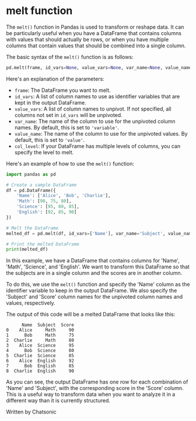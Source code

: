 # melt function

The `melt()` function in Pandas is used to transform or reshape data. It can be particularly useful when you have a DataFrame that contains columns with values that should actually be rows, or when you have multiple columns that contain values that should be combined into a single column.

The basic syntax of the `melt()` function is as follows:

```python
pd.melt(frame, id_vars=None, value_vars=None, var_name=None, value_name='value', col_level=None)
```

Here's an explanation of the parameters:

- `frame`: The DataFrame you want to melt.
- `id_vars`: A list of column names to use as identifier variables that are kept in the output DataFrame.
- `value_vars`: A list of column names to unpivot. If not specified, all columns not set in `id_vars` will be unpivoted.
- `var_name`: The name of the column to use for the unpivoted column names. By default, this is set to `'variable'`.
- `value_name`: The name of the column to use for the unpivoted values. By default, this is set to `'value'`.
- `col_level`: If your DataFrame has multiple levels of columns, you can specify the level to melt.

Here's an example of how to use the `melt()` function:

```python
import pandas as pd

# Create a sample DataFrame
df = pd.DataFrame({
    'Name': ['Alice', 'Bob', 'Charlie'],
    'Math': [90, 75, 80],
    'Science': [95, 80, 85],
    'English': [92, 85, 90]
})

# Melt the DataFrame
melted_df = pd.melt(df, id_vars=['Name'], var_name='Subject', value_name='Score')

# Print the melted DataFrame
print(melted_df)
```

In this example, we have a DataFrame that contains columns for 'Name', 'Math', 'Science', and 'English'. We want to transform this DataFrame so that the subjects are in a single column and the scores are in another column.

To do this, we use the `melt()` function and specify the 'Name' column as the identifier variable to keep in the output DataFrame. We also specify the 'Subject' and 'Score' column names for the unpivoted column names and values, respectively.

The output of this code will be a melted DataFrame that looks like this:

```
      Name  Subject  Score
0    Alice     Math     90
1      Bob     Math     75
2  Charlie     Math     80
3    Alice  Science     95
4      Bob  Science     80
5  Charlie  Science     85
6    Alice  English     92
7      Bob  English     85
8  Charlie  English     90
```

As you can see, the output DataFrame has one row for each combination of 'Name' and 'Subject', with the corresponding score in the 'Score' column. This is a useful way to transform data when you want to analyze it in a different way than it is currently structured.

Written by Chatsonic
